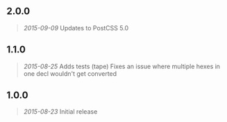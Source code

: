 ## 2.0.0
> *2015-09-09*
Updates to PostCSS 5.0

## 1.1.0
> *2015-08-25*
Adds tests (tape)
Fixes an issue where multiple hexes in one decl wouldn't get converted

## 1.0.0
> *2015-08-23*
Initial release